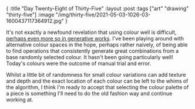 {
:title "Day Twenty-Eight of Thirty-Five"
:layout :post
:tags ["art" "drawing" "thirty-five"]
:image "/img/thirty-five/2021-05-03-1026-03-1600437117364912.jpg"
}

It's not exactly a newfound revelation that using colour well is difficult, [perhaps even more so in generative works](https://tylerxhobbs.com/essays/2021/color-arrangement-in-generative-art). I've been playing around with alternative colour spaces in the hope, perhaps rather naively, of being able to find operations that consistently generate great combinations from a base randomly selected colour. It hasn't been going particularly well! Today's colours were the outcome of manual trial and error.

Whilst a little bit of randomness for small colour variations can add texture and depth and the exact location of each colour can be left to the whims of the algorithm, I think I'm ready to accept that selecting the colour palette of a piece is something I'll need to do the old fashion way and continue working at.
